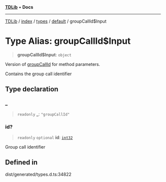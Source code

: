 [**TDLib**](../../../../../../README.md) • **Docs**

***

[TDLib](../../../../../../modules.md) / [index](../../../../../README.md) / [types](../../../README.md) / [default](../README.md) / groupCallId$Input

# Type Alias: groupCallId$Input

> **groupCallId$Input**: `object`

Version of [groupCallId](groupCallId-1.md) for method parameters.

Contains the group call identifier

## Type declaration

### \_

> `readonly` **\_**: `"groupCallId"`

### id?

> `readonly` `optional` **id**: [`int32`](int32-1.md)

Group call identifier

## Defined in

dist/generated/types.d.ts:34822
